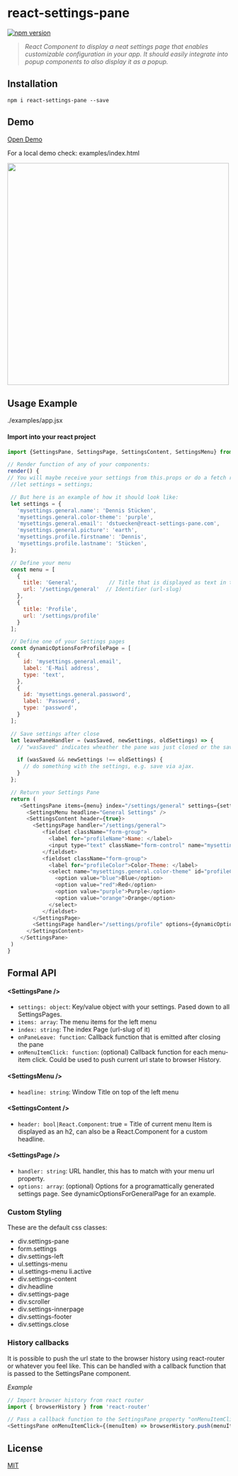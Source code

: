# react-settings-pane

[![npm version](https://img.shields.io/npm/v/react-settings-pane.svg?style=flat-square)](https://www.npmjs.com/package/react-settings-pane) 

> *React Component to display a neat settings page that enables customizable configuration in your app. It should easily integrate into popup components to also display it as a popup.*

## Installation

```
npm i react-settings-pane --save
```

## Demo

[Open Demo](http://www.dvlpr.de/react/settings-pane/examples/index.html)

For a local demo check: examples/index.html

<img src="https://raw.githubusercontent.com/dstuecken/react-settings-pane/master/examples/demo.png" width="500">


## Usage Example

./examples/app.jsx


#### Import into your react project

```js
import {SettingsPane, SettingsPage, SettingsContent, SettingsMenu} from 'react-settings-pane'
```

```js
// Render function of any of your components:
render() {
// You will maybe receive your settings from this.props or do a fetch request in your componentWIllMount
 //let settings = settings;

 // But here is an example of how it should look like:
 let settings = {
   'mysettings.general.name': 'Dennis Stücken',
   'mysettings.general.color-theme': 'purple',
   'mysettings.general.email': 'dstuecken@react-settings-pane.com',
   'mysettings.general.picture': 'earth',
   'mysettings.profile.firstname': 'Dennis',
   'mysettings.profile.lastname': 'Stücken',
 };

 // Define your menu
 const menu = [
   {
     title: 'General',          // Title that is displayed as text in the menu
     url: '/settings/general'  // Identifier (url-slug)
   },
   {
     title: 'Profile',
     url: '/settings/profile'
   }
 ];

 // Define one of your Settings pages
 const dynamicOptionsForProfilePage = [
   {
     id: 'mysettings.general.email',
     label: 'E-Mail address',
     type: 'text',
   },
   {
     id: 'mysettings.general.password',
     label: 'Password',
     type: 'password',
   }
 ];

 // Save settings after close
 let leavePaneHandler = (wasSaved, newSettings, oldSettings) => {
   // "wasSaved" indicates wheather the pane was just closed or the save button was clicked.

   if (wasSaved && newSettings !== oldSettings) {
     // do something with the settings, e.g. save via ajax.
   }
 };

 // Return your Settings Pane
 return (
    <SettingsPane items={menu} index="/settings/general" settings={settings} onPaneLeave={leavePaneHandler}>
      <SettingsMenu headline="General Settings" />
      <SettingsContent header={true}>
        <SettingsPage handler="/settings/general">
           <fieldset className="form-group">
             <label for="profileName">Name: </label>
             <input type="text" className="form-control" name="mysettings.general.name" placeholder="Name" id="general.ame" onChange={settingsChanged} defaultValue={settings['mysettings.general.name']} />
           </fieldset>
           <fieldset className="form-group">
             <label for="profileColor">Color-Theme: </label>
             <select name="mysettings.general.color-theme" id="profileColor" className="form-control" defaultValue={settings['mysettings.general.color-theme']}>
               <option value="blue">Blue</option>
               <option value="red">Red</option>
               <option value="purple">Purple</option>
               <option value="orange">Orange</option>
             </select>
           </fieldset>
        </SettingsPage>
        <SettingsPage handler="/settings/profile" options={dynamicOptionsForProfilePage} />
      </SettingsContent>
    </SettingsPane>
 )
}
```

## Formal API
#### &lt;SettingsPane />

- `settings: object`: Key/value object with your settings. Pased down to all SettingsPages.
- `items: array`: The menu items for the left menu
- `index: string`: The index Page (url-slug of it) 
- `onPaneLeave: function`: Callback function that is emitted after closing the pane
- `onMenuItemClick: function`: (optional) Callback function for each menu-item click. Could be used to push current url state to browser History.

#### &lt;SettingsMenu />

- `headline: string`: Window Title on top of the left menu 

#### &lt;SettingsContent />

- `header: bool|React.Component`: true = Title of current menu Item is displayed as an h2, can also be a React.Component for a custom headline. 

#### &lt;SettingsPage />

- `handler: string`: URL handler, this has to match with your menu url property.
- `options: array`: (optional) Options for a programattically generated settings page. See dynamicOptionsForGeneralPage for an example.

### Custom Styling

These are the default css classes: 

* div.settings-pane
* form.settings
* div.settings-left
* ul.settings-menu
* ul.settings-menu li.active
* div.settings-content
* div.headline
* div.settings-page
* div.scroller
* div.settings-innerpage
* div.settings-footer
* div.settings.close

### History callbacks

It is possible to push the url state to the browser history using react-router or whatever you feel like. This can be handled with a callback function that is passed to the SettingsPane component.

*Example*

```js
// Import browser history from react router
import { browserHistory } from 'react-router'

// Pass a callback function to the SettingsPane property "onMenuItemClick"
<SettingsPane onMenuItemClick={(menuItem) => browserHistory.push(menuItem.identifier)} />
```

## License

[MIT](http://www.opensource.org/licenses/mit-license.php)
